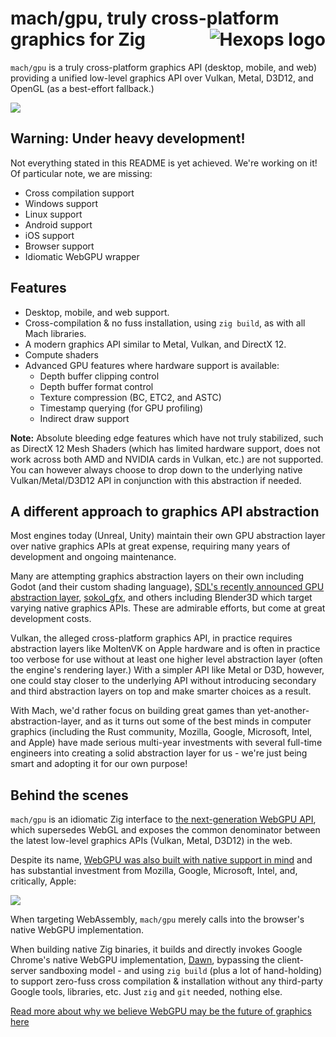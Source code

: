 # mach/gpu, truly cross-platform graphics for Zig <a href="https://hexops.com"><img align="right" alt="Hexops logo" src="https://raw.githubusercontent.com/hexops/media/master/readme.svg"></img></a>

`mach/gpu` is a truly cross-platform graphics API (desktop, mobile, and web) providing a unified low-level graphics API over Vulkan, Metal, D3D12, and OpenGL (as a best-effort fallback.)

![](https://user-images.githubusercontent.com/3173176/137646296-72ba698e-c710-4daf-aa75-222f8d717d00.png)

## Warning: Under heavy development!

Not everything stated in this README is yet achieved. We're working on it! Of particular note, we are missing:

* Cross compilation support
* Windows support
* Linux support
* Android support
* iOS support
* Browser support
* Idiomatic WebGPU wrapper

## Features

* Desktop, mobile, and web support.
* Cross-compilation & no fuss installation, using `zig build`, as with all Mach libraries.
* A modern graphics API similar to Metal, Vulkan, and DirectX 12. 
* Compute shaders
* Advanced GPU features where hardware support is available:
    * Depth buffer clipping control
    * Depth buffer format control
    * Texture compression (BC, ETC2, and ASTC)
    * Timestamp querying (for GPU profiling)
    * Indirect draw support

**Note:** Absolute bleeding edge features which have not truly stabilized, such as DirectX 12 Mesh Shaders (which has limited hardware support, does not work across both AMD and NVIDIA cards in Vulkan, etc.) are not supported. You can however always choose to drop down to the underlying native Vulkan/Metal/D3D12 API in conjunction with this abstraction if needed.

## A different approach to graphics API abstraction

Most engines today (Unreal, Unity) maintain their own GPU abstraction layer over native graphics APIs at great expense, requiring many years of development and ongoing maintenance.

Many are attempting graphics abstraction layers on their own including Godot (and their custom shading language), [SDL's recently announced GPU abstraction layer](https://news.ycombinator.com/item?id=29203534), [sokol_gfx](https://github.com/floooh/sokol), and others including Blender3D which target varying native graphics APIs. These are admirable efforts, but come at great development costs.

Vulkan, the alleged cross-platform graphics API, in practice requires abstraction layers like MoltenVK on Apple hardware and is often in practice too verbose for use without at least one higher level abstraction layer (often the engine's rendering layer.) With a simpler API like Metal or D3D, however, one could stay closer to the underlying API without introducing secondary and third abstraction layers on top and make smarter choices as a result.

With Mach, we'd rather focus on building great games than yet-another-abstraction-layer, and as it turns out some of the best minds in computer graphics (including the Rust community, Mozilla, Google, Microsoft, Intel, and Apple) have made serious multi-year investments with several full-time engineers into creating a solid abstraction layer for us - we're just being smart and adopting it for our own purpose!

## Behind the scenes

`mach/gpu` is an idiomatic Zig interface to [the next-generation WebGPU API](https://www.w3.org/TR/webgpu/), which supersedes WebGL and exposes the common denominator between the latest low-level graphics APIs (Vulkan, Metal, D3D12) in the web.

Despite its name, [WebGPU was also built with native support in mind](http://kvark.github.io/web/gpu/native/2020/05/03/point-of-webgpu-native.html) and has substantial investment from Mozilla, Google, Microsoft, Intel, and, critically, Apple:

![](https://user-images.githubusercontent.com/3173176/137647342-abf2bde6-a8bb-4276-b072-95c279c5d92f.png)

When targeting WebAssembly, `mach/gpu` merely calls into the browser's native WebGPU implementation.

When building native Zig binaries, it builds and directly invokes Google Chrome's native WebGPU implementation, [Dawn](https://dawn.googlesource.com/dawn), bypassing the client-server sandboxing model - and using `zig build` (plus a lot of hand-holding) to support zero-fuss cross compilation & installation without any third-party Google tools, libraries, etc. Just `zig` and `git` needed, nothing else.

[Read more about why we believe WebGPU may be the future of graphics here](https://devlog.hexops.com/2021/mach-engine-the-future-of-graphics-with-zig#truly-cross-platform-graphics-api)
